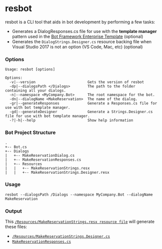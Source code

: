 # resbot

resbot is a CLI tool that aids in bot development by performing a few tasks:

 - Generates a DialogResponses.cs file for use with the __template manager__ pattern used in the [Bot Framework Enterprise Template](https://docs.microsoft.com/en-us/azure/bot-service/bot-builder-enterprise-template-overview?view=azure-bot-service-4.0) (optional)
 - Generates the `DialogStrings.Designer.cs` resource backing file when Visual Studio 2017 is not an option (VS Code, Mac, etc) (optional)

 ### Options

```
Usage: resbot [options]

Options:
  -v|--version                        Gets the version of resbot
  -dp|--dialogsPath </Dialogs>        The path to the folder containing all your dialogs.
  -n|--namespace <MyCompany.Bot>      The root namespace for the bot.
  -dn|--dialogName <MakeReservation>  The name of the dialog.
  -gr|--generateResponses             Generate a Responses.cs file for use with bot template manager.
  -gd|--generateDesigner              Generate a Strings.Designer.cs file for use with bot template manager.
  -?|-h|--help                        Show help information
```

### Bot Project Structure

```
.
+-- Bot.cs
+-- Dialogs
|   +-- MakeReservationDialog.cs
|   +-- MakeReservationResponses.cs
|   +-- Resources
|   |   +-- MakeReservationStrings.resx
|   |   +-- MakeReservationStrings.Designer.resx
```


### Usage

```
resbot --dialogsPath /Dialogs --namespace MyCompany.Bot --dialogName MakeReservation
```

### Output

This [`/Resources/MakeReservationStrings.resx resource file`](https://gist.github.com/rob-derosa/2ec378c3b312ee89b2e7c953d1d5e4c9) will generate these files:
  - [`/Resources/MakeReservationStrings.Designer.cs`](https://gist.github.com/rob-derosa/f9037cd372578441aaadd45538d957b6)
  - [`MakeReservationResponses.cs`](https://gist.github.com/rob-derosa/e8b9360bc79c90f67b6ba1f0dc32af61)